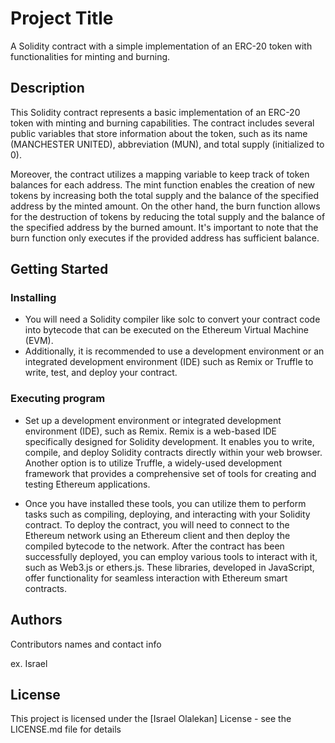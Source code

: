 # Project Title

A Solidity contract with a simple implementation of an ERC-20 token with functionalities for minting and burning.

## Description

This Solidity contract represents a basic implementation of an ERC-20 token with minting and burning capabilities. The contract includes several public variables that store information about the token, such as its name (MANCHESTER UNITED), abbreviation (MUN), and total supply (initialized to 0).

Moreover, the contract utilizes a mapping variable to keep track of token balances for each address. The mint function enables the creation of new tokens by increasing both the total supply and the balance of the specified address by the minted amount. On the other hand, the burn function allows for the destruction of tokens by reducing the total supply and the balance of the specified address by the burned amount. It's important to note that the burn function only executes if the provided address has sufficient balance.

## Getting Started

### Installing

* You will need a Solidity compiler like solc to convert your contract code into bytecode that can be executed on the Ethereum Virtual Machine (EVM).
* Additionally, it is recommended to use a development environment or an integrated development environment (IDE) such as Remix or Truffle to write, test, and deploy your contract.

### Executing program

* Set up a development environment or integrated development environment (IDE), such as Remix. Remix is a web-based IDE specifically designed for Solidity development. It enables you to write, compile, and deploy Solidity contracts directly within your web browser. Another option is to utilize Truffle, a widely-used development framework that provides a comprehensive set of tools for creating and testing Ethereum applications.

* Once you have installed these tools, you can utilize them to perform tasks such as compiling, deploying, and interacting with your Solidity contract. To deploy the contract, you will need to connect to the Ethereum network using an Ethereum client and then deploy the compiled bytecode to the network. After the contract has been successfully deployed, you can employ various tools to interact with it, such as Web3.js or ethers.js. These libraries, developed in JavaScript, offer functionality for seamless interaction with Ethereum smart contracts.




## Authors

Contributors names and contact info

ex.  Israel


## License

This project is licensed under the [Israel Olalekan] License - see the LICENSE.md file for details
